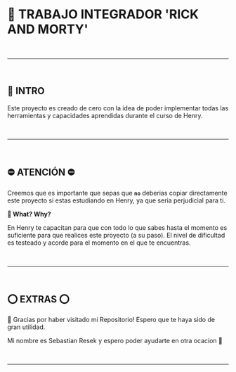 ﻿# 👀 TRABAJO INTEGRADOR 'RICK AND MORTY'

<br />

---

<br />

## **📌 INTRO**

Este proyecto es creado de cero con la idea de poder implementar todas las herramientas y capacidades aprendidas durante el curso de Henry.

<br />

---

<br />

## **⛔️ ATENCIÓN ⛔️**

Creemos que es importante que sepas que **`no`** deberias copiar directamente este proyecto si estas estudiando en Henry, ya que seria perjudicial para ti.

**👀 What? Why?**

En Henry te capacitan para que con todo lo que sabes hasta el momento es suficiente para que realices este proyecto (a su paso). El nivel de dificultad es testeado y acorde para el momento en el que te encuentras.

<br />

---

<br />

## **⭕ EXTRAS ⭕**

🔹 Gracias por haber visitado mi Repositorio! Espero que te haya sido de gran utilidad.

Mi nombre es Sebastian Resek y espero poder ayudarte en otra ocacion 👋 

<br />

---

